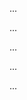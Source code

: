 <panel type="warning" header=":trophy: Can isolate SUI in unit tests :star::star:" expandable expanded no-close>

<panel type="warning" header=":trophy: Can explain unit testing :star::star:" expandable>
  <include src="../../book/testing/testingTypes/unitTesting/what/full.md" />
  <panel header=":dart: Evidence" expanded>

...

  </panel>
</panel>

<panel type="info" header=":trophy: Can explain stubs :star::star::star:" expandable>
  <include src="../../book/testing/testingTypes/unitTesting/stubs/full.md" />
  <panel header=":dart: Evidence" expanded>

...

  </panel>
</panel>


<panel type="success" header=":trophy: Can explain mocks :star::star::star::star:" expandable>
  <include src="../../book/testing/testingTypes/unitTesting/mocks/full.md" />
  <panel header=":dart: Evidence" expanded>

...

  </panel>
</panel>

<panel type="success" header=":trophy: Can explain dependency injection :star::star::star::star:" expandable>
  <include src="../../book/testing/dependencyInjection/what/full.md" />
  <panel header=":dart: Evidence" expanded>

...

  </panel>
</panel>

<panel type="success" header=":trophy: Can explain how dependency injection works :star::star::star::star:" expandable>
  <include src="../../book/testing/dependencyInjection/how/full.md" />
  <panel header=":dart: Evidence" expanded>

...

  </panel>
</panel>

</panel>
